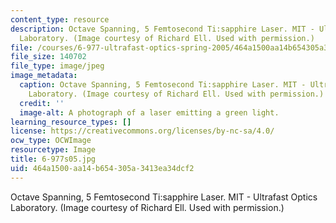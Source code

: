 ```yaml
---
content_type: resource
description: Octave Spanning, 5 Femtosecond Ti:sapphire Laser. MIT - Ultrafast Optics
  Laboratory. (Image courtesy of Richard Ell. Used with permission.)
file: /courses/6-977-ultrafast-optics-spring-2005/464a1500aa14b654305a3413ea34dcf2_6-977s05.jpg
file_size: 140702
file_type: image/jpeg
image_metadata:
  caption: Octave Spanning, 5 Femtosecond Ti:sapphire Laser. MIT - Ultrafast Optics
    Laboratory. (Image courtesy of Richard Ell. Used with permission.)
  credit: ''
  image-alt: A photograph of a laser emitting a green light.
learning_resource_types: []
license: https://creativecommons.org/licenses/by-nc-sa/4.0/
ocw_type: OCWImage
resourcetype: Image
title: 6-977s05.jpg
uid: 464a1500-aa14-b654-305a-3413ea34dcf2
---
```

Octave Spanning, 5 Femtosecond Ti:sapphire Laser. MIT - Ultrafast Optics Laboratory. (Image courtesy of Richard Ell. Used with permission.)